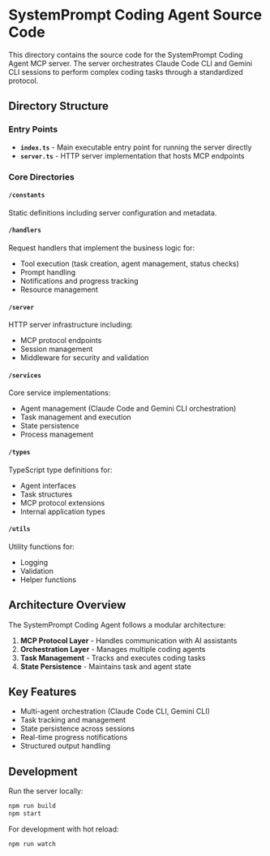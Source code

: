 # SystemPrompt Coding Agent Source Code

This directory contains the source code for the SystemPrompt Coding Agent MCP server. The server orchestrates Claude Code CLI and Gemini CLI sessions to perform complex coding tasks through a standardized protocol.

## Directory Structure

### Entry Points

- **`index.ts`** - Main executable entry point for running the server directly
- **`server.ts`** - HTTP server implementation that hosts MCP endpoints

### Core Directories

#### `/constants`
Static definitions including server configuration and metadata.

#### `/handlers`
Request handlers that implement the business logic for:
- Tool execution (task creation, agent management, status checks)
- Prompt handling
- Notifications and progress tracking
- Resource management

#### `/server`
HTTP server infrastructure including:
- MCP protocol endpoints
- Session management
- Middleware for security and validation

#### `/services`
Core service implementations:
- Agent management (Claude Code and Gemini CLI orchestration)
- Task management and execution
- State persistence
- Process management

#### `/types`
TypeScript type definitions for:
- Agent interfaces
- Task structures
- MCP protocol extensions
- Internal application types

#### `/utils`
Utility functions for:
- Logging
- Validation
- Helper functions

## Architecture Overview

The SystemPrompt Coding Agent follows a modular architecture:

1. **MCP Protocol Layer** - Handles communication with AI assistants
2. **Orchestration Layer** - Manages multiple coding agents
3. **Task Management** - Tracks and executes coding tasks
4. **State Persistence** - Maintains task and agent state

## Key Features

- Multi-agent orchestration (Claude Code CLI, Gemini CLI)
- Task tracking and management
- State persistence across sessions
- Real-time progress notifications
- Structured output handling

## Development

Run the server locally:
```bash
npm run build
npm start
```

For development with hot reload:
```bash
npm run watch
```